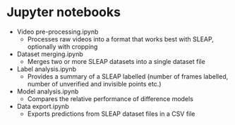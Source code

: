# Jupyter notebooks

- Video pre-processing.ipynb
    - Processes raw videos into a format that works best with SLEAP, optionally with cropping
- Dataset merging.ipynb
    - Merges two or more SLEAP datasets into a single dataset file
- Label analysis.ipynb
    - Provides a summary of a SLEAP labelled (number of frames labelled, number of unverified and invisible points etc.)
- Model analysis.ipynb
    - Compares the relative performance of difference models
- Data export.ipynb
    - Exports predictions from SLEAP dataset files in a CSV file

